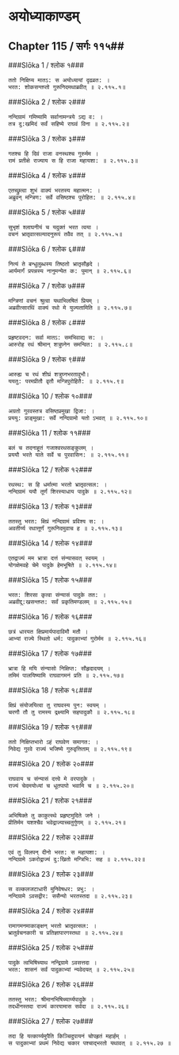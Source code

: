 अयोध्याकाण्डम्
===============================


## Chapter 115  / सर्गः ११५##


###Slōka 1 / श्लोक १###


    ततो निक्षिप्य मातऽ: स अयोध्यायां दृढव्रत: ।
    भरत: शोकसन्तप्तो गुरूनिदमथाब्रवीत् ॥ २.११५.१॥


###Slōka 2 / श्लोक २###


    नन्दिग्रामं गमिष्यामि सर्वानामन्त्रये ऽद्य व: ।
    तत्र दु:खमिदं सर्वं सहिष्ये राघवं विना ॥ २.११५.२॥


###Slōka 3 / श्लोक ३###


    गतश्च हि दिवं राजा वनस्थश्च गुरुर्मम ।
    रामं प्रतीक्षे राज्याय स हि राजा महायशा: ॥ २.११५.३॥


###Slōka 4 / श्लोक ४###


    एतच्छ्रुत्वा शुभं वाक्यं भरतस्य महात्मन: ।
    अब्रुवन् मन्त्रिण: सर्वे वसिष्ठश्च पुरोहित: ॥ २.११५.४॥


###Slōka 5 / श्लोक ५###


    सुभृशं श्लाघनीयं च यदुक्तं भरत त्वया ।
    वचनं भ्रातृवात्सल्यादनुरूपं तवैव तत् ॥ २.११५.५॥


###Slōka 6 / श्लोक ६###


    नित्यं ते बन्धुलुब्धस्य तिष्ठतो भ्रातृसौहृदे ।
    आर्यमार्गं प्रपन्नस्य नानुमन्येत क: पुमान् ॥ २.११५.६॥


###Slōka 7 / श्लोक ७###


    मन्त्रिणां वचनं श्रुत्वा यथाभिलषितं प्रियम् ।
    अब्रवीत्सारथिं वाक्यं रथो मे युज्यतामिति ॥ २.११५.७॥


###Slōka 8 / श्लोक ८###


    प्रहृष्टवदन: सर्वा मातऽ: समभिवाद्य स: ।
    आरुरोह रथं श्रीमान् शत्रुघ्नेन समन्वित: ॥ २.११५.८॥


###Slōka 9 / श्लोक ९###


    आरुह्य च रथं शीघ्रं शत्रुघ्नभरतावुभौ।
    ययतु: परमप्रीतौ वृतौ मन्त्रिपुरोहितै: ॥ २.११५.९॥


###Slōka 10 / श्लोक १०###


    अग्रतो गुरवस्तत्र वसिष्ठप्रमुखा द्विजा: ।
    प्रययु: प्राङ्मुखा: सर्वे नन्दिग्रामो यतो ऽभवत् ॥ २.११५.१०॥


###Slōka 11 / श्लोक ११###


    बलं च तदनाहूतं गजाश्वरथसङ्कुलम् ।
    प्रययौ भरते याते सर्वे च पुरवासिन: ॥ २.११५.११॥


###Slōka 12 / श्लोक १२###


    रथस्थ: स हि धर्मात्मा भरतो भ्रातृवत्सल: ।
    नन्दिग्रामं ययौ तूर्णं शिरस्याधाय पादुके ॥ २.११५.१२॥


###Slōka 13 / श्लोक १३###


    ततस्तु भरत: क्षिप्रं नन्दिग्रामं प्रविश्य स: ।
    अवतीर्य्य रथात्तूर्णं गुरूनिदमुवाच ह ॥ २.११५.१३॥


###Slōka 14 / श्लोक १४###


    एतद्राज्यं मम भ्रात्रा दत्तं संन्यासवत् स्वयम् ।
    योगक्षेमवहे चेमे पादुके हेमभूषिते ॥ २.११५.१४॥


###Slōka 15 / श्लोक १५###


    भरत: शिरसा कृत्वा संन्यासं पादुके तत: ।
    अब्रवीद्दु:खसन्तप्त: सर्वं प्रकृतिमण्डलम् ॥ २.११५.१५॥


###Slōka 16 / श्लोक १६###


    छत्रं धारयत क्षिप्रमार्यपादाविमौ मतौ ।
    आभ्यां राज्ये स्थितो धर्म: पादुकाभ्यां गुरोर्मम ॥ २.११५.१६॥


###Slōka 17 / श्लोक १७###


    भ्रात्रा हि मयि संन्यासो निक्षिप्त: सौहृदादयम् ।
    तमिमं पालयिष्यामि राघवागमनं प्रति ॥ २.११५.१७॥


###Slōka 18 / श्लोक १८###


    क्षिप्रं संयोजयित्वा तु राघवस्य पुन: स्वयम् ।
    चरणौ तौ तु रामस्य द्रक्ष्यामि सहपादुकौ ॥ २.११५.१८॥


###Slōka 19 / श्लोक १९###


    ततो निक्षिप्तभारो ऽहं राघवेण समागत: ।
    निवेद्य गुरवे राज्यं भजिष्ये गुरुवृत्तिताम् ॥ २.११५.१९॥


###Slōka 20 / श्लोक २०###


    राघवाय च संन्यासं दत्त्वे मे वरपादुके ।
    राज्यं चेदमयोध्यां च धूतपापो भवामि च ॥ २.११५.२०॥


###Slōka 21 / श्लोक २१###


    अभिषिक्ते तु काकुत्स्थे प्रहृष्टमुदिते जने ।
    प्रीतिर्मम यशश्चैव भवेद्राज्याच्चतुर्गुणम् ॥ २.११५.२१॥


###Slōka 22 / श्लोक २२###


    एवं तु विलपन् दीनो भरत: स महायशा: ।
    नन्दिग्रामे ऽकरोद्राज्यं दु:खितो मन्त्रिभि: सह ॥ २.११५.२२॥


###Slōka 23 / श्लोक २३###


    स वल्कलजटाधारी मुनिवेषधर: प्रभु: ।
    नन्दिग्रामे ऽवसद्वीर: ससैन्यो भरतस्तदा ॥ २.११५.२३॥


###Slōka 24 / श्लोक २४###


    रामागमनमाकाङ्क्षन् भरतो भ्रातृवत्सल: ।
    भ्रातुर्वचनकारी च प्रतिज्ञापारगस्तथा ॥ २.११५.२४॥


###Slōka 25 / श्लोक २५###


    पादुके त्वभिषिच्याथ नन्द्रिग्रामे ऽवसत्तदा ।
    भरत: शासनं सर्वं पादुकाभ्यां न्यवेदयत् ॥ २.११५.२५॥


###Slōka 26 / श्लोक २६###


    ततस्तु भरत: श्रीमानभिषिच्यार्य्यपादुके ।
    तदधीनस्तदा राज्यं कारयामास सर्वदा ॥ २.११५.२६॥


###Slōka 27 / श्लोक २७###


    तदा हि यत्कार्य्यमुपैति किञ्चिदुपायनं चोपहृतं महार्हम् ।
    स पादुकाभ्यां प्रथमं निवेद्य चकार पश्चाद्भरतो यथावत् ॥ २.११५.२७ ॥


